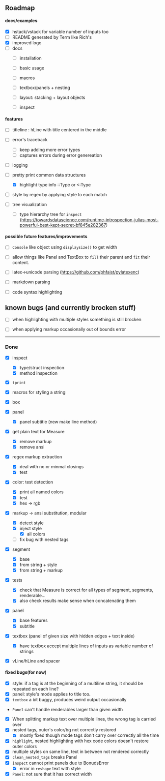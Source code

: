 

## Roadmap

#### docs/examples
- [x] hstack/vstack for variable number of inputs too
- [ ] README generated by Term like Rich's
- [x] improved logo
- [ ] docs
  - [ ] installation
  - [ ] basic usage
  - [ ] macros
  - [ ] textbox/panels + nesting
  - [ ] layout: stacking + layout objects
  - [ ] inspect


#### features
- [ ] titleline : hLine with title centered in the middle

- [ ] error's traceback
  - [ ] keep adding more error types
  - [ ] captures errors during error genereation
- [ ] logging
- [ ] pretty print common data structures
  - [x] highlight type info ::Type or <:Type
- [ ]  style by regex by applying style to each match
- [ ] tree visualization
    - [ ] type hierarchy tree for `inspect` (https://towardsdatascience.com/runtime-introspection-julias-most-powerful-best-kept-secret-bf845e282367)
  

#### possible future features/improvements
- [ ] `Console` like object using `displaysize()` to get width
- [ ] allow things like Panel and TextBox to `fill` their parent and `fit` their content.

- [ ] latex->unicode parsing (https://github.com/phfaist/pylatexenc)
- [ ] markdown parsing
- [ ] code syntax highlighting

## known bugs (and currently brocken stuff)
- [ ] when highlighting with multiple styles something is still brocken
- [ ] when applying markup occasionally out of bounds error



--------------

### Done
- [x] inspect
  - [x] type/struct inspection
  - [x] method inspection

- [x] `tprint`
- [x] macros for styling a string

- [x] box
- [x] panel
  - [x] panel subtitle (new make line method)

- [x] get plain text for Measure
  - [x] remove markup
  - [x] remove ansi
  
- [x] regex markup extraction
  - [x] deal with no or minmal closings
  - [x] test

- [x] color: test detection
  - [x] print all named colors
  - [x] test
  - [x] hex -> rgb

- [x] markup -> ansi substitution, modular
  - [x] detect style
  - [x] inject style
    - [x] all colors
  - [ ] fix bug with nested tags
  
- [x] segment
  - [x] base
  - [x] from string + style
  - [x] from string + markup

- [x] tests
  - [x] check that Measure is correct for all types of segment, segments, renderable...
  - [x] also check results make sense when concatenating them

- [x] panel
  - [x] base features
  - [x] subtitle
  
- [x] textbox (panel of given size with hidden edges + text inside)
  - [x] have textbox accept multiple lines of inputs as variable number of strings
- [x] vLine/hLine and spacer

#### fixed bugs(for now)
- [x] style: if a tag is at the beginning of a multiline string, it should be repeated on each line?
- [x] panel: style's mode applies to title too.
- [x] `textbox` a bit buggy, produces weird output occasionally
- `Panel` can't handle renderables larger than given width
- [x] When splitting markup text over multiple lines,  the wrong tag is carried over
- [x] nested tags, outer's color/bg not correctly restored
  - [x] mostly fixed though mode tags don't carry over correctly all the time
- [x] `highlight`, nested highlighting with hex code colors doesn't restore outer colors
- [x] multiple styles on same line, text in between not rendered correctly
- [x] `clean_nested_tags` breaks Panel
- [x] `inspect` cannot print panels due to BonudsError
  - [x] error in `reshape` text with style
- [x] `Panel`: not sure that it has correct width
